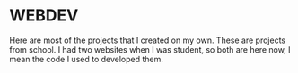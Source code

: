 # WEBDEV
Here are most of the projects that I created on my own. These are projects from school. I had two websites when I was student, so both are here now, I mean the code I used to developed them. 


